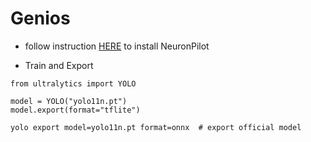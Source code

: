 # Genios
* follow instruction [HERE](https://r300-ai.github.io/ITRI-AI-Hub/docs/pages/compiler/neuronpilot.html) to install NeuronPilot

* Train and Export
```
from ultralytics import YOLO

model = YOLO("yolo11n.pt")
model.export(format="tflite")
```
```
yolo export model=yolo11n.pt format=onnx  # export official model
```
